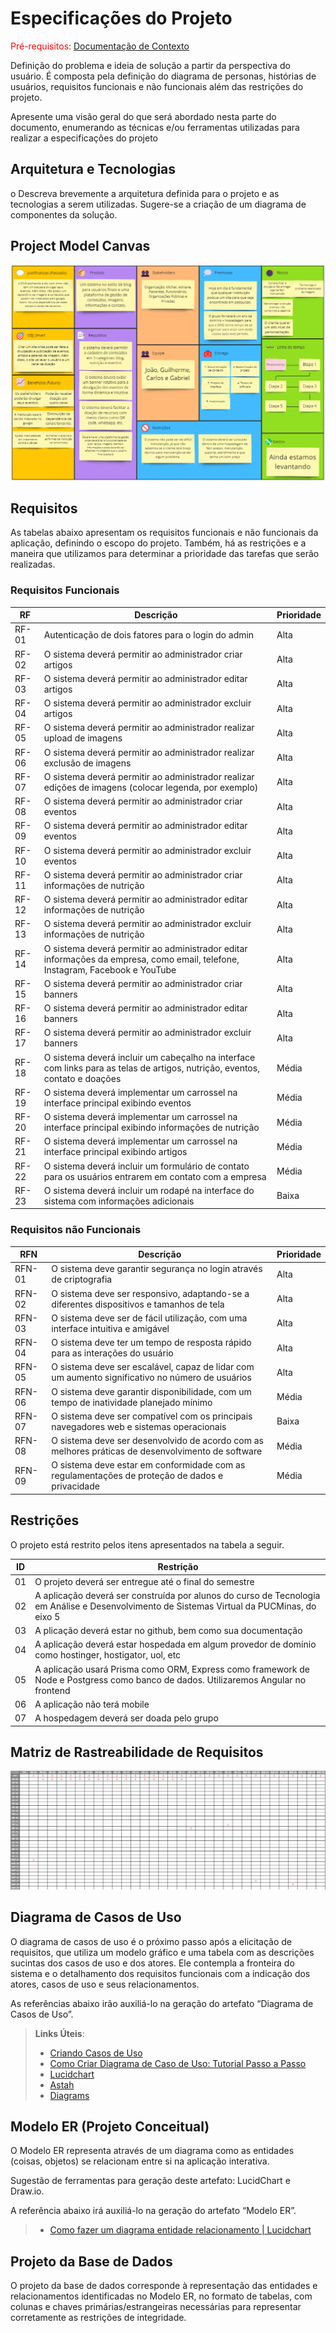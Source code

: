 # Especificações do Projeto

<span style="color:red">Pré-requisitos: <a href="1-Documentação de Contexto.md"> Documentação de Contexto</a></span>

Definição do problema e ideia de solução a partir da perspectiva do usuário. É composta pela definição do  diagrama de personas, histórias de usuários, requisitos funcionais e não funcionais além das restrições do projeto.

Apresente uma visão geral do que será abordado nesta parte do documento, enumerando as técnicas e/ou ferramentas utilizadas para realizar a especificações do projeto

## Arquitetura e Tecnologias

o	Descreva brevemente a arquitetura definida para o projeto e as tecnologias a serem utilizadas. Sugere-se a criação de um diagrama de componentes da solução.

## Project Model Canvas

![project-model-canvas](../documentos/img/project-model-canvas.png)

## Requisitos

As tabelas abaixo apresentam os requisitos funcionais e não funcionais da aplicação, definindo o escopo do projeto. Também, há as restrições e a maneira que utilizamos para determinar a prioridade das tarefas que serão realizadas.

### Requisitos Funcionais

| RF    | Descrição                                                                                                   | Prioridade |
|-------|-------------------------------------------------------------------------------------------------------------|------------|
| RF-01 | Autenticação de dois fatores para o login do admin                                                          | Alta       |
| RF-02 | O sistema deverá permitir ao administrador criar artigos                                                    | Alta       |
| RF-03 | O sistema deverá permitir ao administrador editar artigos                                                   | Alta       |
| RF-04 | O sistema deverá permitir ao administrador excluir artigos                                                  | Alta       |
| RF-05 | O sistema deverá permitir ao administrador realizar upload de imagens                                       | Alta       |
| RF-06 | O sistema deverá permitir ao administrador realizar exclusão de imagens                                      | Alta       |
| RF-07 | O sistema deverá permitir ao administrador realizar edições de imagens (colocar legenda, por exemplo)                                      | Alta       |
| RF-08 | O sistema deverá permitir ao administrador criar eventos                                                    | Alta       |
| RF-09 | O sistema deverá permitir ao administrador editar eventos                                                   | Alta       |
| RF-10 | O sistema deverá permitir ao administrador excluir eventos                                                  | Alta       |
| RF-11 | O sistema deverá permitir ao administrador criar informações de nutrição                                    | Alta       |
| RF-12 | O sistema deverá permitir ao administrador editar informações de nutrição                                   | Alta       |
| RF-13 | O sistema deverá permitir ao administrador excluir informações de nutrição                                  | Alta       |
| RF-14 | O sistema deverá permitir ao administrador editar informações da empresa, como email, telefone, Instagram, Facebook e YouTube | Alta       |
| RF-15 | O sistema deverá permitir ao administrador criar banners                                                    | Alta       |
| RF-16 | O sistema deverá permitir ao administrador editar banners                                                   | Alta       |
| RF-17 | O sistema deverá permitir ao administrador excluir banners                                                  | Alta       |
| RF-18 | O sistema deverá incluir um cabeçalho na interface com links para as telas de artigos, nutrição, eventos, contato e doações | Média      |
| RF-19 | O sistema deverá implementar um carrossel na interface principal exibindo eventos                           | Média      |
| RF-20 | O sistema deverá implementar um carrossel na interface principal exibindo informações de nutrição          | Média      |
| RF-21 | O sistema deverá implementar um carrossel na interface principal exibindo artigos                           | Média      |
| RF-22 | O sistema deverá incluir um formulário de contato para os usuários entrarem em contato com a empresa       | Média      |
| RF-23 | O sistema deverá incluir um rodapé na interface do sistema com informações adicionais                       | Baixa      |


### Requisitos não Funcionais

| RFN   | Descrição                                                                                                   | Prioridade |
|-------|-------------------------------------------------------------------------------------------------------------|------------|
| RFN-01| O sistema deve garantir segurança no login através de criptografia | Alta       |
| RFN-02| O sistema deve ser responsivo, adaptando-se a diferentes dispositivos e tamanhos de tela                  | Alta       |
| RFN-03| O sistema deve ser de fácil utilização, com uma interface intuitiva e amigável                              | Alta       |
| RFN-04| O sistema deve ter um tempo de resposta rápido para as interações do usuário                                | Alta       |
| RFN-05| O sistema deve ser escalável, capaz de lidar com um aumento significativo no número de usuários             | Alta       |
| RFN-06| O sistema deve garantir disponibilidade, com um tempo de inatividade planejado mínimo                        | Média      |
| RFN-07| O sistema deve ser compatível com os principais navegadores web e sistemas operacionais                     | Baixa      |
| RFN-08| O sistema deve ser desenvolvido de acordo com as melhores práticas de desenvolvimento de software          | Média      |
| RFN-09| O sistema deve estar em conformidade com as regulamentações de proteção de dados e privacidade              | Média      |



## Restrições

O projeto está restrito pelos itens apresentados na tabela a seguir.

|ID| Restrição                                             |
|--|-------------------------------------------------------|
|01| O projeto deverá ser entregue até o final do semestre |
|02| A aplicação deverá ser construída por alunos do curso de Tecnologia em Análise e Desenvolvimento de Sistemas Virtual da PUCMinas, do eixo 5       |
|03| A plicação deverá estar no github, bem como sua documentação|
|04| A aplicação deverá estar hospedada em algum provedor de domínio como hostinger, hostigator, uol, etc|
|05| A aplicação usará Prisma como ORM, Express como framework de Node e Postgress como banco de dados. Utilizaremos Angular no frontend|
|06| A aplicação não terá mobile|
|07| A hospedagem deverá ser doada pelo grupo|


## Matriz de Rastreabilidade de Requisitos

![matrizRastreabilidade](../documentos/img/02-matriz-rastreabilidade.png)


## Diagrama de Casos de Uso

O diagrama de casos de uso é o próximo passo após a elicitação de requisitos, que utiliza um modelo gráfico e uma tabela com as descrições sucintas dos casos de uso e dos atores. Ele contempla a fronteira do sistema e o detalhamento dos requisitos funcionais com a indicação dos atores, casos de uso e seus relacionamentos. 

As referências abaixo irão auxiliá-lo na geração do artefato “Diagrama de Casos de Uso”.

> **Links Úteis**:
> - [Criando Casos de Uso](https://www.ibm.com/docs/pt-br/elm/6.0?topic=requirements-creating-use-cases)
> - [Como Criar Diagrama de Caso de Uso: Tutorial Passo a Passo](https://gitmind.com/pt/fazer-diagrama-de-caso-uso.html/)
> - [Lucidchart](https://www.lucidchart.com/)
> - [Astah](https://astah.net/)
> - [Diagrams](https://app.diagrams.net/)

## Modelo ER (Projeto Conceitual)

O Modelo ER representa através de um diagrama como as entidades (coisas, objetos) se relacionam entre si na aplicação interativa.

Sugestão de ferramentas para geração deste artefato: LucidChart e Draw.io.

A referência abaixo irá auxiliá-lo na geração do artefato “Modelo ER”.

> - [Como fazer um diagrama entidade relacionamento | Lucidchart](https://www.lucidchart.com/pages/pt/como-fazer-um-diagrama-entidade-relacionamento)

## Projeto da Base de Dados

O projeto da base de dados corresponde à representação das entidades e relacionamentos identificadas no Modelo ER, no formato de tabelas, com colunas e chaves primárias/estrangeiras necessárias para representar corretamente as restrições de integridade.
